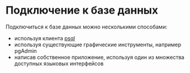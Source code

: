 # Подключение к базе данных

Подключиться к базе данных можно несколькими способами:

* используя клиента [psql](../clients/PSQL.md)
* используя существующие графические инструменты, например pgAdmin
* написав собственное приложение, используя один из множества доступных языковых интерфейсов
